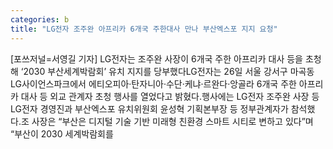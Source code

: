 ```yaml
---
categories: b
title: "LG전자 조주완 아프리카 6개국 주한대사 만나 부산엑스포 지지 요청"
---
```

[포쓰저널=서영길 기자] LG전자는 조주완 사장이 6개국 주한 아프리카 대사 등을 초청해 ‘2030 부산세계박람회’ 유치 지지를 당부했다LG전자는 26일 서울 강서구 마곡동 LG사이언스파크에서 에티오피아·탄자니아·수단·케냐·르완다·앙골라 6개국 주한 아프리카 대사 등 외교 관계자 초청 행사를 열었다고 밝혔다.행사에는 LG전자 조주완 사장 등 LG전자 경영진과 부산엑스포 유치위원회 윤성혁 기획본부장 등 정부관계자가 참석했다.조 사장은 “부산은 디지털 기술 기반 미래형 친환경 스마트 시티로 변하고 있다”며 “부산이 2030 세계박람회를